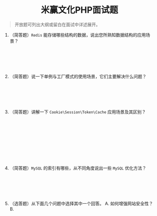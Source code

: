 <center><h1>米赢文化PHP面试题</h1></center>

> 开放题可列出大纲或留白在面试中详述展开。

1. （简答题）`Redis` 能存储哪些结构的数据，说出您所熟知数据结构的应用场景？
<br />
<br />
<br />
<br />

2. （简答题）说一下单例与工厂模式的使用场景，它们主要解决什么问题？
<br />
<br />
<br />
<br />

3. （简答题）讲解一下 `Cookie\Session\Token\Cache` 应用场景及其区别？
<br />
<br />
<br />
<br />
<br />
<br />
<br />
<br />

4. （简答题）`MySQL` 的索引有哪些，从不同角度说出一些 `MySQL` 优化方法？
<br />
<br />
<br />
<br />



5. （选答题）从下面几个问题中选择其中一个回答。
A. 如何增强网站安全性？
B. 
<br />
<br />
<br />
<br />

<!--stackedit_data:
eyJoaXN0b3J5IjpbMTQ4MzY3MTE1NywtNDI4NzA0MzgzLDE0OT
Q0Nzc3NTQsLTIxMjA0MzEwNTksLTExOTM0NjQ0ODEsMTY2NTM2
NzkxMCwtMTYzMDgwOTk2LC05MzM5NzUxMV19
-->